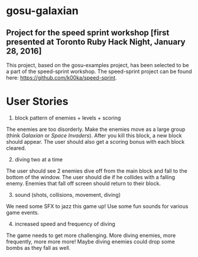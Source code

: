 # gosu-galaxian
## Project for the speed sprint workshop [first presented at Toronto Ruby Hack Night, January 28, 2016]

This project, based on the gosu-examples project, has been selected to be a part of the speed-sprint workshop.
The speed-sprint project can be found here: https://github.com/k00ka/speed-sprint.

# User Stories
1. block pattern of enemies + levels + scoring

  The enemies are too disorderly. Make the enemies move as a large group (think *Galaxian* or *Space Invaders*). After you kill this block, a new block should appear. The user should also get a scoring bonus with each block cleared.

2. diving two at a time

  The user should see 2 enemies dive off from the main block and fall to the bottom of the window. The user should die if he collides with a falling enemy. Enemies that fall off screen should return to their block.

3. sound (shots, collisions, movement, diving)

  We need some SFX to jazz this game up! Use some fun sounds for various game events.

4. increased speed and frequency of diving

  The game needs to get more challenging. More diving enemies, more frequently, more more more! Maybe diving enemies could drop some bombs as they fall as well.
